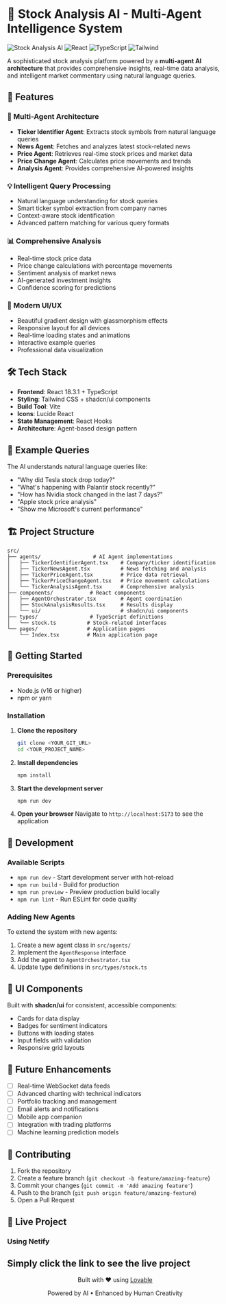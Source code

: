 # 🤖 Stock Analysis AI - Multi-Agent Intelligence System

![Stock Analysis AI](https://img.shields.io/badge/AI-Powered-blue) ![React](https://img.shields.io/badge/React-18.3.1-61dafb) ![TypeScript](https://img.shields.io/badge/TypeScript-Latest-3178c6) ![Tailwind](https://img.shields.io/badge/Tailwind-CSS-38bdf8)

A sophisticated stock analysis platform powered by a **multi-agent AI architecture** that provides comprehensive insights, real-time data analysis, and intelligent market commentary using natural language queries.

## 🚀 Features

### 🧠 Multi-Agent Architecture
- **Ticker Identifier Agent**: Extracts stock symbols from natural language queries
- **News Agent**: Fetches and analyzes latest stock-related news
- **Price Agent**: Retrieves real-time stock prices and market data
- **Price Change Agent**: Calculates price movements and trends
- **Analysis Agent**: Provides comprehensive AI-powered insights

### 💡 Intelligent Query Processing
- Natural language understanding for stock queries
- Smart ticker symbol extraction from company names
- Context-aware stock identification
- Advanced pattern matching for various query formats

### 📊 Comprehensive Analysis
- Real-time stock price data
- Price change calculations with percentage movements
- Sentiment analysis of market news
- AI-generated investment insights
- Confidence scoring for predictions

### 🎨 Modern UI/UX
- Beautiful gradient design with glassmorphism effects
- Responsive layout for all devices
- Real-time loading states and animations
- Interactive example queries
- Professional data visualization

## 🛠️ Tech Stack

- **Frontend**: React 18.3.1 + TypeScript
- **Styling**: Tailwind CSS + shadcn/ui components
- **Build Tool**: Vite
- **Icons**: Lucide React
- **State Management**: React Hooks
- **Architecture**: Agent-based design pattern

## 🎯 Example Queries

The AI understands natural language queries like:

- "Why did Tesla stock drop today?"
- "What's happening with Palantir stock recently?"
- "How has Nvidia stock changed in the last 7 days?"
- "Apple stock price analysis"
- "Show me Microsoft's current performance"

## 🏗️ Project Structure

```
src/
├── agents/                 # AI Agent implementations
│   ├── TickerIdentifierAgent.tsx    # Company/ticker identification
│   ├── TickerNewsAgent.tsx          # News fetching and analysis
│   ├── TickerPriceAgent.tsx         # Price data retrieval
│   ├── TickerPriceChangeAgent.tsx   # Price movement calculations
│   └── TickerAnalysisAgent.tsx      # Comprehensive analysis
├── components/            # React components
│   ├── AgentOrchestrator.tsx        # Agent coordination
│   ├── StockAnalysisResults.tsx     # Results display
│   └── ui/                          # shadcn/ui components
├── types/                 # TypeScript definitions
│   └── stock.ts          # Stock-related interfaces
└── pages/                # Application pages
    └── Index.tsx         # Main application page
```

## 🚦 Getting Started

### Prerequisites

- Node.js (v16 or higher)
- npm or yarn

### Installation

1. **Clone the repository**
   ```bash
   git clone <YOUR_GIT_URL>
   cd <YOUR_PROJECT_NAME>
   ```

2. **Install dependencies**
   ```bash
   npm install
   ```

3. **Start the development server**
   ```bash
   npm run dev
   ```

4. **Open your browser**
   Navigate to `http://localhost:5173` to see the application

## 🔧 Development

### Available Scripts

- `npm run dev` - Start development server with hot-reload
- `npm run build` - Build for production
- `npm run preview` - Preview production build locally
- `npm run lint` - Run ESLint for code quality

### Adding New Agents

To extend the system with new agents:

1. Create a new agent class in `src/agents/`
2. Implement the `AgentResponse` interface
3. Add the agent to `AgentOrchestrator.tsx`
4. Update type definitions in `src/types/stock.ts`

## 🎨 UI Components

Built with **shadcn/ui** for consistent, accessible components:
- Cards for data display
- Badges for sentiment indicators
- Buttons with loading states
- Input fields with validation
- Responsive grid layouts

## 🔮 Future Enhancements

- [ ] Real-time WebSocket data feeds
- [ ] Advanced charting with technical indicators
- [ ] Portfolio tracking and management
- [ ] Email alerts and notifications
- [ ] Mobile app companion
- [ ] Integration with trading platforms
- [ ] Machine learning prediction models

## 🤝 Contributing

1. Fork the repository
2. Create a feature branch (`git checkout -b feature/amazing-feature`)
3. Commit your changes (`git commit -m 'Add amazing feature'`)
4. Push to the branch (`git push origin feature/amazing-feature`)
5. Open a Pull Request

## 📱 Live Project

### Using Netify
Simply click the link to see the live project
---

<div align="center">
  <p>Built with ❤️ using <a href="https://lovable.dev">Lovable</a></p>
  <p>Powered by AI • Enhanced by Human Creativity</p>
</div>
